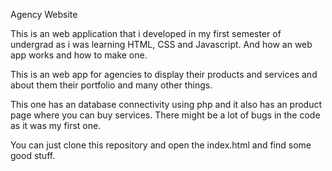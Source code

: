 Agency Website


This is an web application that i developed in my first semester of undergrad as i was learning HTML, CSS and Javascript. And how an web app works and how to make one.

This is an web app for agencies to display their products and services and about them their portfolio and many other things.

This one has an database connectivity using php and it also has an product page where you can buy services. There might be a lot of bugs in the code as it was my first one.

You can just clone this repository and open the index.html and find some good stuff.
